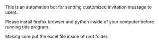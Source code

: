 This is an automation bot for sending customized invitation message to users.

Please install firefox browser and python inside of your computer before running this program.


Making sure put the excel file inside of root folder.
